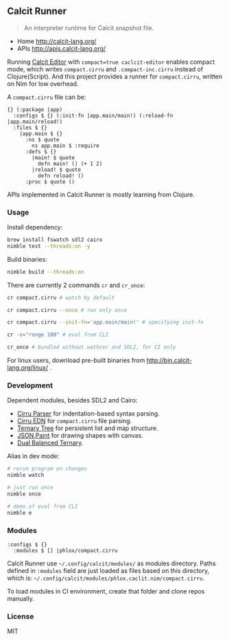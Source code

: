 
Calcit Runner
----

> An interpreter runtime for Calcit snapshot file.

- Home http://calcit-lang.org/
- APIs http://apis.calcit-lang.org/

Running [Calcit Editor](https://github.com/Cirru/calcit-editor#compact-output) with `compact=true caclcit-editor` enables compact mode,
which writes `compact.cirru` and `.compact-inc.cirru` instead of Clojure(Script).
And this project provides a runner for `compact.cirru`, written on Nim for low overhead.

A `compact.cirru` file can be:

```cirru
{} (:package |app)
  :configs $ {} (:init-fn |app.main/main!) (:reload-fn |app.main/reload!)
  :files $ {}
    |app.main $ {}
      :ns $ quote
        ns app.main $ :require
      :defs $ {}
        |main! $ quote
          defn main! () (+ 1 2)
        |reload! $ quote
          defn reload! ()
      :proc $ quote ()
```

APIs implemented in Calcit Runner is mostly learning from Clojure.

### Usage

Install dependency:

```bash
brew install fswatch sdl2 cairo
nimble test --threads:on -y
```

Build binaries:

```bash
nimble build --threads:on
```

There are currently 2 commands `cr` and `cr_once`:

```bash
cr compact.cirru # watch by default

cr compact.cirru --once # run only once

cr compact.cirru --init-fn='app.main/main!' # specifying init-fn

cr -e="range 100" # eval from CLI

cr_once # bundled without wathcer and SDL2, for CI only
```

For linux users, download pre-built binaries from http://bin.calcit-lang.org/linux/ .

### Development

Dependent modules, besides SDL2 and Cairo:

- [Cirru Parser](https://github.com/Cirru/parser.nim) for indentation-based syntax parsing.
- [Cirru EDN](https://github.com/Cirru/cirru-edn.nim) for `compact.cirru` file parsing.
- [Ternary Tree](https://github.com/calcit-lang/ternary-tree) for persistent list and map structure.
- [JSON Paint](https://github.com/calcit-lang/json-paint) for drawing shapes with canvas.
- [Dual Balanced Ternary](https://github.com/dual-balanced-ternary/dual-balanced-ternary.nim).

Alias in dev mode:

```bash
# rerun program on changes
nimble watch

# just run once
nimble once

# demo of eval from CLI
nimble e
```

### Modules

```cirru
:configs $ {}
  :modules $ [] |phlox/compact.cirru
```

Calcit Runner use `~/.config/calcit/modules/` as modules directory.
Paths defined in `:modules` field are just loaded as files based on this directory,
which is: `~/.config/calcit/modules/phlox.caclit.nim/compact.cirru`.

To load modules in CI environment, create that folder and clone repos manually.

### License

MIT
